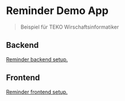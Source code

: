 # Reminder Demo App

> Beispiel für TEKO Wirschaftsinformatiker 

## Backend

[Reminder backend setup.](./backend/README.md)

## Frontend

[Reminder frontend setup.](./frontend/README.md)